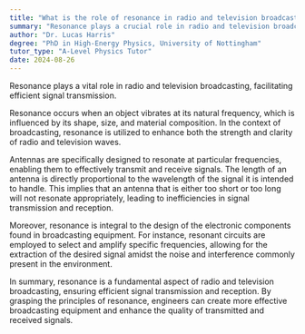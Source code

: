 ```yaml
---
title: "What is the role of resonance in radio and television broadcasting?"
summary: "Resonance plays a crucial role in radio and television broadcasting by allowing efficient signal transmission."
author: "Dr. Lucas Harris"
degree: "PhD in High-Energy Physics, University of Nottingham"
tutor_type: "A-Level Physics Tutor"
date: 2024-08-26
---
```


Resonance plays a vital role in radio and television broadcasting, facilitating efficient signal transmission.

Resonance occurs when an object vibrates at its natural frequency, which is influenced by its shape, size, and material composition. In the context of broadcasting, resonance is utilized to enhance both the strength and clarity of radio and television waves.

Antennas are specifically designed to resonate at particular frequencies, enabling them to effectively transmit and receive signals. The length of an antenna is directly proportional to the wavelength of the signal it is intended to handle. This implies that an antenna that is either too short or too long will not resonate appropriately, leading to inefficiencies in signal transmission and reception.

Moreover, resonance is integral to the design of the electronic components found in broadcasting equipment. For instance, resonant circuits are employed to select and amplify specific frequencies, allowing for the extraction of the desired signal amidst the noise and interference commonly present in the environment.

In summary, resonance is a fundamental aspect of radio and television broadcasting, ensuring efficient signal transmission and reception. By grasping the principles of resonance, engineers can create more effective broadcasting equipment and enhance the quality of transmitted and received signals.
    